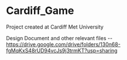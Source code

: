 # Cardiff_Game
Project created at Cardiff Met University 

Design Document and other relevant files --
https://drive.google.com/drive/folders/130n68-fgMqKxS48rUD94vcJs9j3trmKT?usp=sharing
